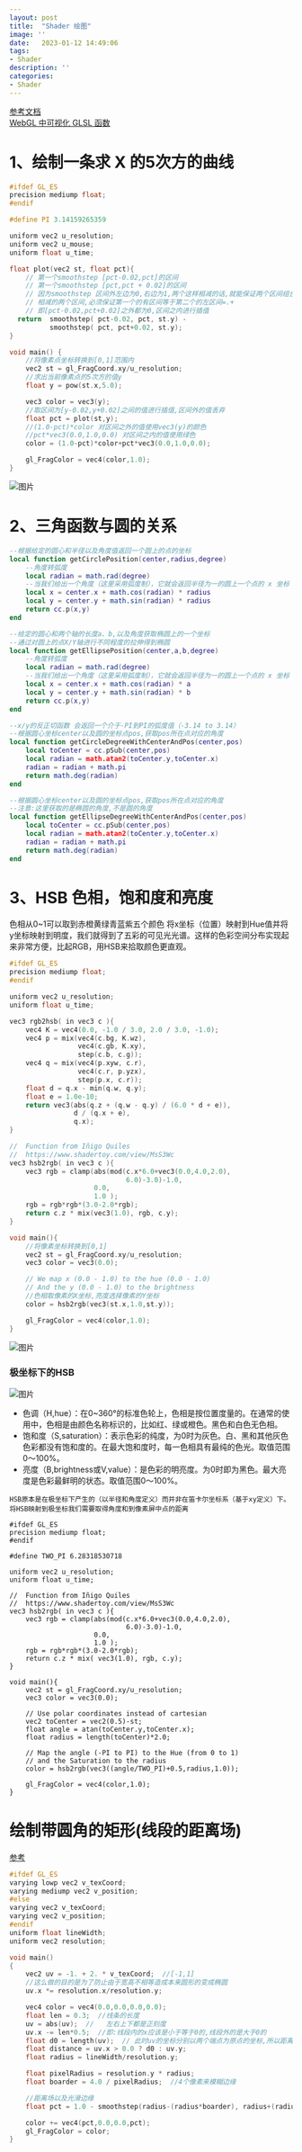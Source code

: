 ```yaml
---
layout: post
title:  "Shader 绘图"
image: ''
date:   2023-01-12 14:49:06
tags:
- Shader
description: ''
categories: 
- Shader
---
```

[参考文档](https://thebookofshaders.com/05/?lan=ch)  
[WebGL 中可视化 GLSL 函数](https://graphtoy.com/)
# 1、绘制一条求 X 的5次方的曲线
```c
#ifdef GL_ES
precision mediump float;
#endif

#define PI 3.14159265359

uniform vec2 u_resolution;
uniform vec2 u_mouse;
uniform float u_time;

float plot(vec2 st, float pct){
    // 第一个smoothstep [pct-0.02,pct]的区间  
    // 第一个smoothstep [pct,pct + 0.02]的区间
    // 因为smoothstep 区间外左边为0,右边为1,两个这样相减的话,就能保证两个区间组合外都为0
    // 相减的两个区间,必须保证第一个的有区间等于第二个的左区间=.+
    // 即[pct-0.02,pct+0.02]之外都为0,区间之内进行插值
  return  smoothstep( pct-0.02, pct, st.y) -
          smoothstep( pct, pct+0.02, st.y);
}

void main() {
    //将像素点坐标转换到[0,1]范围内
    vec2 st = gl_FragCoord.xy/u_resolution;
    //求出当前像素点的5次方的值y
    float y = pow(st.x,5.0);

    vec3 color = vec3(y);
    //取区间为[y-0.02,y+0.02]之间的值进行插值,区间外的值丢弃
    float pct = plot(st,y);
    //(1.0-pct)*color 对区间之外的值使用vec3(y)的颜色
    //pct*vec3(0.0,1.0,0.0) 对区间之内的值使用绿色
    color = (1.0-pct)*color+pct*vec3(0.0,1.0,0.0);

    gl_FragColor = vec4(color,1.0);
}

```
![图片](..\assets\img\opengl\x^5.png)

# 2、三角函数与圆的关系 
```lua
--根据给定的圆心和半径以及角度值返回一个圆上的点的坐标
local function getCirclePosition(center,radius,degree)
    --角度转弧度
    local radian = math.rad(degree)
    --当我们给出一个角度（这里采用弧度制），它就会返回半径为一的圆上一个点的 x 坐标（cos）和 y 坐标（sin）
    local x = center.x + math.cos(radian) * radius
    local y = center.y + math.sin(radian) * radius
    return cc.p(x,y)
end

--给定的圆心和两个轴的长度a、b,以及角度获取椭圆上的一个坐标
--通过对圆上的点X/Y轴进行不同程度的拉伸得到椭圆
local function getEllipsePosition(center,a,b,degree)
    --角度转弧度
    local radian = math.rad(degree)
    --当我们给出一个角度（这里采用弧度制），它就会返回半径为一的圆上一个点的 x 坐标（cos）和 y 坐标（sin）
    local x = center.x + math.cos(radian) * a
    local y = center.y + math.sin(radian) * b
    return cc.p(x,y)
end

--x/y的反正切函数 会返回一个介于-PI到PI的弧度值（-3.14 to 3.14）
--根据圆心坐标center以及圆的坐标点pos,获取pos所在点对应的角度
local function getCircleDegreeWithCenterAndPos(center,pos)
    local toCenter = cc.pSub(center,pos)
    local radian = math.atan2(toCenter.y,toCenter.x)
    radian = radian + math.pi
    return math.deg(radian)
end

--根据圆心坐标center以及圆的坐标点pos,获取pos所在点对应的角度
--注意:这里获取的是椭圆的角度,不是圆的角度
local function getEllipseDegreeWithCenterAndPos(center,pos)
    local toCenter = cc.pSub(center,pos)
    local radian = math.atan2(toCenter.y,toCenter.x)
    radian = radian + math.pi
    return math.deg(radian)
end

```

# 3、HSB 色相，饱和度和亮度
色相从0~1可以取到赤橙黄绿青蓝紫五个颜色
将x坐标（位置）映射到Hue值并将y坐标映射到明度，我们就得到了五彩的可见光光谱。这样的色彩空间分布实现起来非常方便，比起RGB，用HSB来拾取颜色更直观。  
```c
#ifdef GL_ES
precision mediump float;
#endif

uniform vec2 u_resolution;
uniform float u_time;

vec3 rgb2hsb( in vec3 c ){
    vec4 K = vec4(0.0, -1.0 / 3.0, 2.0 / 3.0, -1.0);
    vec4 p = mix(vec4(c.bg, K.wz),
                 vec4(c.gb, K.xy),
                 step(c.b, c.g));
    vec4 q = mix(vec4(p.xyw, c.r),
                 vec4(c.r, p.yzx),
                 step(p.x, c.r));
    float d = q.x - min(q.w, q.y);
    float e = 1.0e-10;
    return vec3(abs(q.z + (q.w - q.y) / (6.0 * d + e)),
                d / (q.x + e),
                q.x);
}

//  Function from Iñigo Quiles
//  https://www.shadertoy.com/view/MsS3Wc
vec3 hsb2rgb( in vec3 c ){
    vec3 rgb = clamp(abs(mod(c.x*6.0+vec3(0.0,4.0,2.0),
                             6.0)-3.0)-1.0,
                     0.0,
                     1.0 );
    rgb = rgb*rgb*(3.0-2.0*rgb);
    return c.z * mix(vec3(1.0), rgb, c.y);
}

void main(){
    //将像素坐标转换到[0,1]
    vec2 st = gl_FragCoord.xy/u_resolution;
    vec3 color = vec3(0.0);

    // We map x (0.0 - 1.0) to the hue (0.0 - 1.0)
    // And the y (0.0 - 1.0) to the brightness
    //色相取像素的X坐标,亮度选择像素的Y坐标
    color = hsb2rgb(vec3(st.x,1.0,st.y));

    gl_FragColor = vec4(color,1.0);
}
```
![图片](..\assets\img\opengl\hsb.png)

### 极坐标下的HSB  

![图片](..\assets\img\opengl\hsb2.png)  
* 色调（H,hue）：在0~360°的标准色轮上，色相是按位置度量的。在通常的使用中，色相是由颜色名称标识的，比如红、绿或橙色。黑色和白色无色相。  
* 饱和度（S,saturation）：表示色彩的纯度，为0时为灰色。白、黑和其他灰色色彩都没有饱和度的。在最大饱和度时，每一色相具有最纯的色光。取值范围0～100%。  
* 亮度（B,brightness或V,value）：是色彩的明亮度。为0时即为黑色。最大亮度是色彩最鲜明的状态。取值范围0～100%。 


```HSB原本是在极坐标下产生的（以半径和角度定义）而并非在笛卡尔坐标系（基于xy定义）下。将HSB映射到极坐标我们需要取得角度和到像素屏中点的距离```

```
#ifdef GL_ES
precision mediump float;
#endif

#define TWO_PI 6.28318530718

uniform vec2 u_resolution;
uniform float u_time;

//  Function from Iñigo Quiles
//  https://www.shadertoy.com/view/MsS3Wc
vec3 hsb2rgb( in vec3 c ){
    vec3 rgb = clamp(abs(mod(c.x*6.0+vec3(0.0,4.0,2.0),
                             6.0)-3.0)-1.0,
                     0.0,
                     1.0 );
    rgb = rgb*rgb*(3.0-2.0*rgb);
    return c.z * mix( vec3(1.0), rgb, c.y);
}

void main(){
    vec2 st = gl_FragCoord.xy/u_resolution;
    vec3 color = vec3(0.0);

    // Use polar coordinates instead of cartesian
    vec2 toCenter = vec2(0.5)-st;
    float angle = atan(toCenter.y,toCenter.x);
    float radius = length(toCenter)*2.0;

    // Map the angle (-PI to PI) to the Hue (from 0 to 1)
    // and the Saturation to the radius
    color = hsb2rgb(vec3((angle/TWO_PI)+0.5,radius,1.0));

    gl_FragColor = vec4(color,1.0);
}
```


# 绘制带圆角的矩形(线段的距离场)
[参考](https://zhuanlan.zhihu.com/p/420335424)

```c
#ifdef GL_ES
varying lowp vec2 v_texCoord;
varying mediump vec2 v_position;
#else
varying vec2 v_texCoord;
varying vec2 v_position;
#endif
uniform float lineWidth;
uniform vec2 resolution;

void main()
{
    vec2 uv = -1. + 2. * v_texCoord;  //[-1,1]
    //这么做的目的是为了防止由于宽高不相等造成本来圆形的变成椭圆
    uv.x *= resolution.x/resolution.y;  

    vec4 color = vec4(0.0,0.0,0.0,0.0);
    float len = 0.3;  //线条的长度
    uv = abs(uv);  //   左右上下都是正刻度
    uv.x -= len*0.5;  //即:线段内的x应该是小于等于0的,线段外的是大于0的
    float d0 = length(uv);  // 此时uv的坐标分别以两个端点为原点的坐标,所以距离就是距离端点的距离
    float distance = uv.x > 0.0 ? d0 : uv.y;
    float radius = lineWidth/resolution.y;

    float pixelRadius = resolution.y * radius;
    float boarder = 4.0 / pixelRadius;  //4个像素来模糊边缘

    //距离场以及光滑边缘
    float pct = 1.0 - smoothstep(radius-(radius*boarder), radius+(radius*boarder),distance);

    color += vec4(pct,0.0,0.0,pct);
    gl_FragColor = color;
}
```